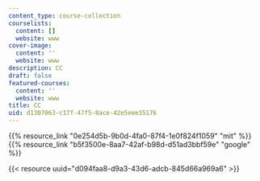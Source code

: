```yaml
---
content_type: course-collection
courselists:
  content: []
  website: www
cover-image:
  content: ''
  website: www
description: CC
draft: false
featured-courses:
  content: ''
  website: www
title: CC
uid: d1307063-c17f-47f5-8ace-42e5eee35176
---
```

{{% resource_link "0e254d5b-9b0d-4fa0-87f4-1e0f824f1059" "mit" %}}{{% resource_link "b5f3500e-8aa7-42af-b98d-d51ad3bbf59e" "google" %}}

{{< resource uuid="d094faa8-d9a3-43d6-adcb-845d66a969a6" >}}